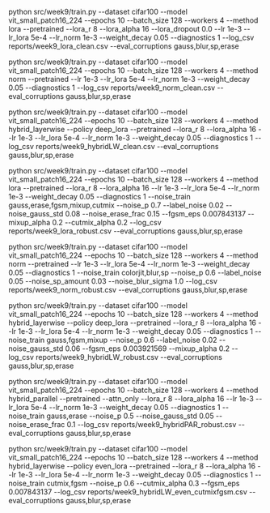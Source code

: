 python src/week9/train.py --dataset cifar100 --model vit_small_patch16_224 --epochs 10 --batch_size 128 --workers 4 --method lora --pretrained --lora_r 8 --lora_alpha 16 --lora_dropout 0.0 --lr 1e-3 --lr_lora 5e-4 --lr_norm 1e-3 --weight_decay 0.05 --diagnostics 1 --log_csv reports/week9_lora_clean.csv --eval_corruptions gauss,blur,sp,erase

python src/week9/train.py --dataset cifar100 --model vit_small_patch16_224 --epochs 10 --batch_size 128 --workers 4 --method norm --pretrained --lr 1e-3 --lr_lora 5e-4 --lr_norm 1e-3 --weight_decay 0.05 --diagnostics 1 --log_csv reports/week9_norm_clean.csv --eval_corruptions gauss,blur,sp,erase

python src/week9/train.py --dataset cifar100 --model vit_small_patch16_224 --epochs 10 --batch_size 128 --workers 4 --method hybrid_layerwise --policy deep_lora --pretrained --lora_r 8 --lora_alpha 16 --lr 1e-3 --lr_lora 5e-4 --lr_norm 1e-3 --weight_decay 0.05 --diagnostics 1 --log_csv reports/week9_hybridLW_clean.csv --eval_corruptions gauss,blur,sp,erase

python src/week9/train.py --dataset cifar100 --model vit_small_patch16_224 --epochs 10 --batch_size 128 --workers 4 --method lora --pretrained --lora_r 8 --lora_alpha 16 --lr 1e-3 --lr_lora 5e-4 --lr_norm 1e-3 --weight_decay 0.05 --diagnostics 1 --noise_train gauss,erase,fgsm,mixup,cutmix --noise_p 0.7 --label_noise 0.02 --noise_gauss_std 0.08 --noise_erase_frac 0.15 --fgsm_eps 0.007843137 --mixup_alpha 0.2 --cutmix_alpha 0.2 --log_csv reports/week9_lora_robust.csv --eval_corruptions gauss,blur,sp,erase

python src/week9/train.py --dataset cifar100 --model vit_small_patch16_224 --epochs 10 --batch_size 128 --workers 4 --method norm --pretrained --lr 1e-3 --lr_lora 5e-4 --lr_norm 1e-3 --weight_decay 0.05 --diagnostics 1 --noise_train colorjit,blur,sp --noise_p 0.6 --label_noise 0.05 --noise_sp_amount 0.03 --noise_blur_sigma 1.0 --log_csv reports/week9_norm_robust.csv --eval_corruptions gauss,blur,sp,erase

python src/week9/train.py --dataset cifar100 --model vit_small_patch16_224 --epochs 10 --batch_size 128 --workers 4 --method hybrid_layerwise --policy deep_lora --pretrained --lora_r 8 --lora_alpha 16 --lr 1e-3 --lr_lora 5e-4 --lr_norm 1e-3 --weight_decay 0.05 --diagnostics 1 --noise_train gauss,fgsm,mixup --noise_p 0.6 --label_noise 0.02 --noise_gauss_std 0.06 --fgsm_eps 0.003921569 --mixup_alpha 0.2 --log_csv reports/week9_hybridLW_robust.csv --eval_corruptions gauss,blur,sp,erase

python src/week9/train.py --dataset cifar100 --model vit_small_patch16_224 --epochs 10 --batch_size 128 --workers 4 --method hybrid_parallel --pretrained --attn_only --lora_r 8 --lora_alpha 16 --lr 1e-3 --lr_lora 5e-4 --lr_norm 1e-3 --weight_decay 0.05 --diagnostics 1 --noise_train gauss,erase --noise_p 0.5 --noise_gauss_std 0.05 --noise_erase_frac 0.1 --log_csv reports/week9_hybridPAR_robust.csv --eval_corruptions gauss,blur,sp,erase

python src/week9/train.py --dataset cifar100 --model vit_small_patch16_224 --epochs 10 --batch_size 128 --workers 4 --method hybrid_layerwise --policy even_lora --pretrained --lora_r 8 --lora_alpha 16 --lr 1e-3 --lr_lora 5e-4 --lr_norm 1e-3 --weight_decay 0.05 --diagnostics 1 --noise_train cutmix,fgsm --noise_p 0.6 --cutmix_alpha 0.3 --fgsm_eps 0.007843137 --log_csv reports/week9_hybridLW_even_cutmixfgsm.csv --eval_corruptions gauss,blur,sp,erase